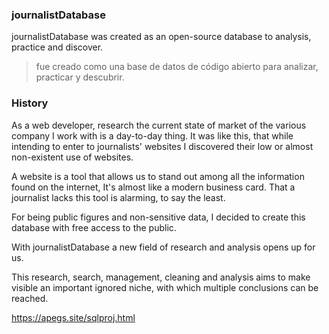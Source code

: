 ### journalistDatabase

journalistDatabase was created as an open-source database to analysis, practice and discover.

> fue creado como una base de datos de código abierto para analizar, practicar y descubrir.

### History

As a web developer, research the current state of market of the various company I work with is a day-to-day thing. It was like this, that while intending to enter to journalists' websites I discovered their low or almost non-existent use of websites.

A website is a tool that allows us to stand out among all the information found on the internet, It's almost like a modern business card. That a journalist lacks this tool is alarming, to say the least.

For being public figures and non-sensitive data, I decided to create this database with free access to the public.

With journalistDatabase a new field of research and analysis opens up for us.

This research, search, management, cleaning and analysis aims to make visible an important ignored niche, with which multiple conclusions can be reached.

https://apegs.site/sqlproj.html
